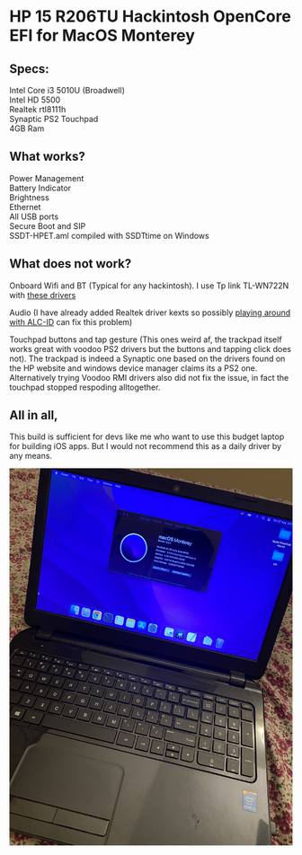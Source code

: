 # HP 15 R206TU Hackintosh OpenCore EFI for MacOS Monterey

## Specs:

Intel Core i3 5010U (Broadwell)  
Intel HD 5500  
Realtek rtl8111h  
Synaptic PS2 Touchpad  
4GB Ram

## What works?

Power Management  
Battery Indicator  
Brightness  
Ethernet  
All USB ports  
Secure Boot and SIP  
SSDT-HPET.aml compiled with SSDTtime on Windows


## What does not work?
Onboard Wifi and BT (Typical for any hackintosh). I use Tp link TL-WN722N with [these drivers](https://github.com/chris1111/Wireless-USB-OC-Big-Sur-Adapter)

Audio (I have already added Realtek driver kexts so possibly [playing around with ALC-ID](https://dortania.github.io/OpenCore-Post-Install/universal/audio.html) can fix this problem)

Touchpad buttons and tap gesture (This ones weird af, the trackpad itself works great with voodoo PS2 drivers but the buttons and tapping click does not). The trackpad is indeed a Synaptic one based on the drivers found on the HP website and windows device manager claims its a PS2 one. 
Alternatively trying Voodoo RMI drivers also did not fix the issue, in fact the touchpad stopped respoding alltogether.

## All in all,  
This build is sufficient for devs like me who want to use this budget laptop for building iOS apps. But I would not recommend this as a daily driver by any means. 


![photo](https://github.com/eeshankeni/HP-15-R206TU-Hackintosh-OpenCore-EFI-MacOS-Monterey/blob/main/image.jpg?raw=true)





